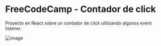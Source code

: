 # FreeCodeCamp - Contador de click

Proyecto en React sobre un contador de click utilizando algunos event listener.

![image](https://github.com/user-attachments/assets/8d7e44e6-76c4-4aa7-b250-497ad885c1c1)

